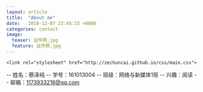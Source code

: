 ```yaml
---
layout: article
title:  "About me"
date:   2018-12-07 23:45:15 +0800
categories: contact
image:
  teaser: 证件照.jpg
  feature: 证件照.jpg
---
```

    <link rel="stylesheet" href="http://zechuncai.github.io/css/main.css">


-- 姓名：蔡泽纯
-- 学号：161013004
-- 班级：网络与新媒体1班
-- 兴趣：阅读
-- 邮箱：1173933216@qq.com
